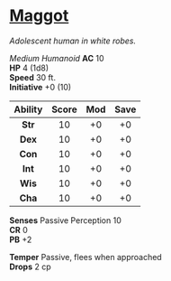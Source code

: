 # [Maggot](https://hollowknight.wiki/w/Maggot)

*Adolescent human in white robes.*

*Medium Humanoid*
**AC** 10  
**HP** 4 (1d8)  
**Speed** 30 ft.  
**Initiative** +0 (10)  

| Ability | Score | Mod | Save |
|:-------:|:-----:|:---:|:----:|
| **Str** | 10    | +0  | +0   |
| **Dex** | 10    | +0  | +0   |
| **Con** | 10    | +0  | +0   |
| **Int** | 10    | +0  | +0   |
| **Wis** | 10    | +0  | +0   |
| **Cha** | 10    | +0  | +0   |

**Senses** Passive Perception 10  
**CR** 0  
**PB** +2  

**Temper** Passive, flees when approached  
**Drops** 2 cp  
